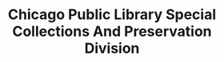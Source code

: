 ---
layout: repo
title: "Chicago Public Library Special Collections And Preservation Division"
id: 15733
permalink: repos/15733/
---